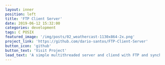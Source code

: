 ```yaml
---
layout: inner
position: left
title: 'FTP Client Server'
date: 2019-06-12 15:32:00
categories: development
tags: C POSIX
featured_image: '/img/posts/02_weathercast-1130x864-2x.png'
project_link: 'https://github.com/dario-santos/FTP-Client-Server'
button_icon: 'github'
button_text: 'Visit Project'
lead_text: 'A simple multithreaded server and cliend with FTP and synchronization.'
---
```

